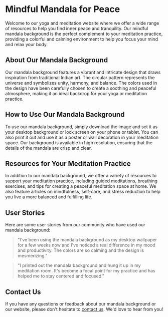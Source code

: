 <!--font:Poppins-->

# Mindful Mandala for Peace

Welcome to our yoga and meditation website where we offer a wide range of resources to help you find inner peace and tranquility. Our mindful mandala background is the perfect complement to your meditation practice, providing a colorful and calming environment to help you focus your mind and relax your body.

## About Our Mandala Background

Our mandala background features a vibrant and intricate design that draws inspiration from traditional Indian art. The circular pattern represents the universe and symbolizes unity, harmony, and balance. The colors used in the design have been carefully chosen to create a soothing and peaceful atmosphere, making it an ideal backdrop for your yoga or meditation practice.

## How to Use Our Mandala Background

To use our mandala background, simply download the image and set it as your desktop background or lock screen on your phone or tablet. You can also print it out and use it as a poster or wall decoration in your meditation space. Our background is available in high resolution, ensuring that the details of the mandala are crisp and clear.

## Resources for Your Meditation Practice

In addition to our mandala background, we offer a variety of resources to support your meditation practice, including guided meditations, breathing exercises, and tips for creating a peaceful meditation space at home. We also feature articles on mindfulness, self-care, and stress reduction to help you live a more balanced and fulfilling life.

## User Stories

Here are some user stories from our community who have used our mandala background:

> "I've been using the mandala background as my desktop wallpaper for a few weeks now and I've noticed a real difference in my mood and productivity. The colors are so calming and the design is mesmerizing."

> "I printed out the mandala background and hung it up in my meditation room. It's become a focal point for my practice and has helped me to stay centered and focused."

## Contact Us

If you have any questions or feedback about our mandala background or our website, please don't hesitate to [contact us](#). We'd love to hear from you!

<!--

Write me content for website with wallpaper which alt text is:

"A colorful mandala pattern for a yoga or meditation website"

The name/title of the page should not be 1:1 copy of the alt text but rather a real content of the website which is using this wallpaper.

- Use markdown format 
- Start with heading
- Heading should be short and concise
- The content should look like a real website 
- The website should not be about the wallpaper, wallpaper is just a related background
- Heading should be contain work "wallpaper" or "background"
- Include real sections like references, contact, user stories, etc. use things relevant to the page purpose.
- Feel free to use structure like headings, bullets, numbering, blockquotes, paragraphs, horizontal lines, etc.
- You can use formatting like bold or _italic_
- You can include UTF-8 emojis
- Links should be only #hash anchors (and you can refer to the document itself)
- Do not include images


---


# Mindful Mandala Wallpaper for Yoga and Meditation Backgrounds

Welcome to our yoga and meditation website where we offer a wide range of resources to help you find inner peace and tranquility. Our mindful mandala wallpaper is the perfect background for your meditation practice, providing a colorful and calming environment to help you focus your mind and relax your body.

## About Our Mandala Wallpaper

Our mandala wallpaper features a vibrant and intricate design that draws inspiration from traditional Indian art. The circular pattern represents the universe and symbolizes unity, harmony, and balance. The colors used in the design have been carefully chosen to create a soothing and peaceful atmosphere, making it an ideal backdrop for your yoga or meditation practice.

## How to Use Our Mandala Wallpaper

To use our mandala wallpaper, simply download the image and set it as your desktop background or lock screen on your phone or tablet. You can also print it out and use it as a poster or wall decoration in your meditation space. Our wallpaper is available in high resolution, ensuring that the details of the mandala are crisp and clear.

## User Stories

Here are some user stories from our community who have used our mandala wallpaper:

> "I've been using the mandala wallpaper as my desktop background for a few weeks now and I've noticed a real difference in my mood and productivity. The colors are so calming and the design is mesmerizing."

> "I printed out the mandala wallpaper and hung it up in my yoga studio. It's become a focal point for my students during their practice and has helped them to stay centered and focused."

## References

If you're interested in learning more about mandalas and their significance in yoga and meditation, here are some resources to check out:

- [The Meaning of Mandalas in Yoga and Meditation](#)
- [How to Incorporate Mandalas into Your Yoga Practice](#)
- [10 Benefits of Using Mandalas in Meditation](#)

## Contact Us

If you have any questions or feedback about our mandala wallpaper or our website, please don't hesitate to [contact us](#). We'd love to hear from you!


---


Heading should not include word "wallpaper". The website should not be about the wallpaper itself, wallpaper is just a related background, rewrite whole content.


---


# Find Inner Peace and Tranquility with Our Mindful Mandala Background

Welcome to our yoga and meditation website where we offer a wide range of resources to help you find inner peace and tranquility. Our mindful mandala background is the perfect complement to your meditation practice, providing a colorful and calming environment to help you focus your mind and relax your body.

## About Our Mandala Background

Our mandala background features a vibrant and intricate design that draws inspiration from traditional Indian art. The circular pattern represents the universe and symbolizes unity, harmony, and balance. The colors used in the design have been carefully chosen to create a soothing and peaceful atmosphere, making it an ideal backdrop for your yoga or meditation practice.

## How to Use Our Mandala Background

To use our mandala background, simply download the image and set it as your desktop background or lock screen on your phone or tablet. You can also print it out and use it as a poster or wall decoration in your meditation space. Our background is available in high resolution, ensuring that the details of the mandala are crisp and clear.

## Resources for Your Meditation Practice

In addition to our mandala background, we offer a variety of resources to support your meditation practice, including guided meditations, breathing exercises, and tips for creating a peaceful meditation space at home. We also feature articles on mindfulness, self-care, and stress reduction to help you live a more balanced and fulfilling life.

## User Stories

Here are some user stories from our community who have used our mandala background:

> "I've been using the mandala background as my desktop wallpaper for a few weeks now and I've noticed a real difference in my mood and productivity. The colors are so calming and the design is mesmerizing."

> "I printed out the mandala background and hung it up in my meditation room. It's become a focal point for my practice and has helped me to stay centered and focused."

## Contact Us

If you have any questions or feedback about our mandala background or our website, please don't hesitate to [contact us](#). We'd love to hear from you!


---


Write me a Google font which is best fitting for the website.

Pick from the list:
- Montserrat
- Poppins
- Orbitron
- Great Vibes
- IBM Plex Sans
- Alegreya
- Cabin
- Raleway
- Creepster
- Futura
- Cinzel Decorative
- Playfair Display
- Open Sans
- Exo 2
- Dancing Script
- Roboto
- Cormorant Garamond
- Lato
- Barlow Condensed
- Lobster
- Cinzel
- Inter


Write just the font name nothing else.


---


Poppins

-->
